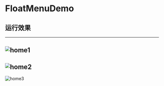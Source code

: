 # FloatMenuDemo

## 运行效果

---
![home1](http://oseklscmm.bkt.clouddn.com/demon/other/float1.gif)
----
![home2](http://oseklscmm.bkt.clouddn.com/demon/other/float2.gif)
----
![home3](http://oseklscmm.bkt.clouddn.com/demon/other/float3.gif)
